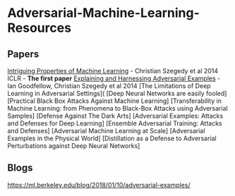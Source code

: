 # Adversarial-Machine-Learning-Resources

## Papers

[Intriguing Properties of Machine Learning](https://arxiv.org/abs/1312.6199) - Christian Szegedy et al 2014 ICLR - **The first paper**
[Explaining and Harnessing Adversarial Examples](https://arxiv.org/pdf/1412.6572.pdf) - Ian Goodfellow, Christian Szegedy et al 2014 
[The Limitations of Deep Learning in Adversarial Settings](
[Deep Neural Networks are easily fooled]
[Practical Black Box Attacks Against Machine Learning]
[Transferability in Machine Learning: from Phenomena to Black-Box Attacks using Adversarial Samples]
[Defense Against The Dark Arts]
[Adversarial Examples: Attacks and Defenses for Deep Learning]
[Ensemble Adversarial Training: Attacks and Defenses]
[Adversarial Machine Learning at Scale]
[Adversarial Examples in the Physical World]
[Distillation as a Defense to Adversarial Perturbations against Deep Neural Networks]


## Blogs

https://ml.berkeley.edu/blog/2018/01/10/adversarial-examples/
